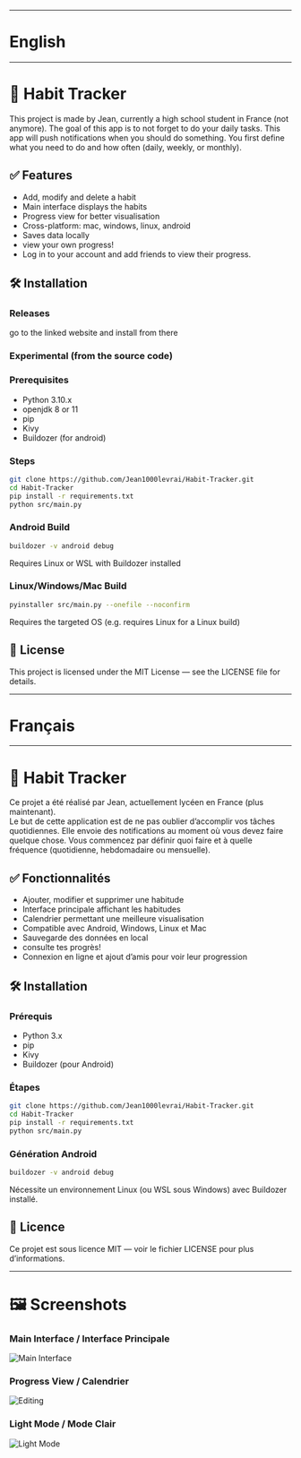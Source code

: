 ___________________________________________
# English
___________________________________________
# 📱 Habit Tracker

This project is made by Jean, currently a high school student in France (not anymore).
The goal of this app is to not forget to do your daily tasks. This app will push notifications when you should do something. You first define what you need to do and how often (daily, weekly, or monthly).

## ✅ Features

 - Add, modify and delete a habit
 - Main interface displays the habits
 - Progress view for better visualisation
 - Cross-platform: mac, windows, linux, android
 - Saves data locally
 - view your own progress!
 - Log in to your account and add friends to view their progress.


## 🛠️ Installation

### Releases

go to the linked website and install from there

### Experimental (from the source code)

### Prerequisites

 - Python 3.10.x
 - openjdk 8 or 11
 - pip
 - Kivy
 - Buildozer (for android)

### Steps

```bash
git clone https://github.com/Jean1000levrai/Habit-Tracker.git
cd Habit-Tracker
pip install -r requirements.txt
python src/main.py
```
### Android Build

```bash
buildozer -v android debug
```
Requires Linux or WSL with Buildozer installed

### Linux/Windows/Mac Build

```bash
pyinstaller src/main.py --onefile --noconfirm
```
Requires the targeted OS (e.g. requires Linux for a Linux build)

## 📄 License

This project is licensed under the MIT License — see the LICENSE file for details.
___________________________________________
# Français
___________________________________________

# 📱 Habit Tracker

Ce projet a été réalisé par Jean, actuellement lycéen en France (plus maintenant).  
Le but de cette application est de ne pas oublier d’accomplir vos tâches quotidiennes. Elle envoie des notifications au moment où vous devez faire quelque chose. Vous commencez par définir quoi faire et à quelle fréquence (quotidienne, hebdomadaire ou mensuelle).

## ✅ Fonctionnalités

 - Ajouter, modifier et supprimer une habitude
 - Interface principale affichant les habitudes
 - Calendrier permettant une meilleure visualisation
 - Compatible avec Android, Windows, Linux et Mac
 - Sauvegarde des données en local
 - consulte tes progrès!
 - Connexion en ligne et ajout d’amis pour voir leur progression


## 🛠️ Installation

### Prérequis

 - Python 3.x
 - pip
 - Kivy
 - Buildozer (pour Android)

### Étapes

```bash
git clone https://github.com/Jean1000levrai/Habit-Tracker.git
cd Habit-Tracker
pip install -r requirements.txt
python src/main.py
```

### Génération Android

```bash
buildozer -v android debug
```
Nécessite un environnement Linux (ou WSL sous Windows) avec Buildozer installé.

## 📄 Licence

Ce projet est sous licence MIT — voir le fichier LICENSE pour plus d’informations.

___________________________________________
# 🖼️ Screenshots


### Main Interface / Interface Principale

![Main Interface](assets/screenshots/mainview.png)

### Progress View / Calendrier

![Editing](assets/screenshots/progview.png)

### Light Mode / Mode Clair

![Light Mode](assets/screenshots/lighttheme.png)
